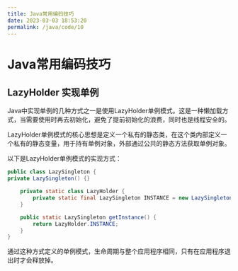 ```yaml
---
title: Java常用编码技巧
date: 2023-03-03 18:53:20
permalink: /java/code/10
---
```


# Java常用编码技巧

## LazyHolder 实现单例

Java中实现单例的几种方式之一是使用LazyHolder单例模式。这是一种懒加载方式，当需要使用时再去初始化，避免了提前初始化的浪费，同时也是线程安全的。

LazyHolder单例模式的核心思想是定义一个私有的静态类，在这个类内部定义一个私有的静态变量，用于持有单例对象，外部通过公共的静态方法获取单例对象。

以下是LazyHolder单例模式的实现方式：

```java
public class LazySingleton {
private LazySingleton() {}

    private static class LazyHolder {
        private static final LazySingleton INSTANCE = new LazySingleton();
    }

    public static LazySingleton getInstance() {
        return LazyHolder.INSTANCE;
    }
}
```
通过这种方式定义的单例模式，生命周期与整个应用程序相同，只有在应用程序退出时才会释放掉。